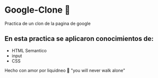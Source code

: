 # Google-Clone 💚
Practica de un clon de la pagina de google 

## En esta practica se aplicaron conocimientos de:
* HTML Semantico
* input
* CSS

Hecho con amor por liquidneo 💚 "you will never walk alone"
